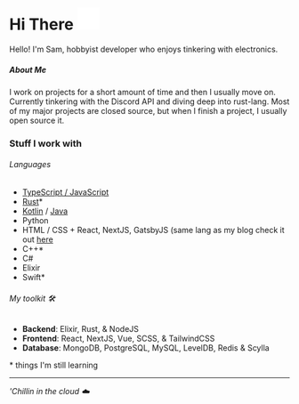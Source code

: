 <h1>    
  Hi There
  <img src="wave.svg" width="40" height="40" alt="heyo">
</h1>
Hello! I'm Sam, hobbyist developer who enjoys tinkering with electronics. 

##### About Me

I work on projects for a short amount of time and then I usually move on. Currently tinkering with the Discord API and diving deep into rust-lang. Most of my major projects are closed source, but when I finish a project, I usually open source it.

### Stuff I work with

###### Languages

- [TypeScript / JavaScript](https://www.typescriptlang.org)
- [Rust](https://www.rust-lang.org/learn/get-started)*
- [Kotlin](https://kotlinlang.org/) / [Java](https://github.com/openjdk/jdk/blob/master/doc/building.md)
- Python 
- HTML / CSS + React, NextJS, GatsbyJS (same lang as my blog check it out [here](https://blog.jevestobs.dev)
- C++*
- C#
- Elixir
- Swift\*

###### My toolkit 🛠️

- **Backend**: Elixir, Rust, & NodeJS
- **Frontend**: React, NextJS, Vue, SCSS, & TailwindCSS
- **Database**: MongoDB, PostgreSQL, MySQL, LevelDB, Redis & Scylla

\* things I'm still learning

---

<em>'Chillin in the cloud ☁️</em>
